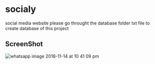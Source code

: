 # socialy
social media website
 please go throught the database folder txt file to create database of this project

## ScreenShot
![whatsapp image 2018-11-14 at 10 41 09 pm](https://user-images.githubusercontent.com/39374484/52161622-d9853080-26ed-11e9-8975-57333ea77ffc.jpeg)
